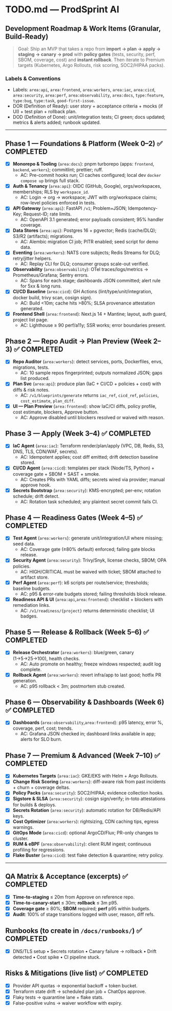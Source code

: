 
# TODO.md — ProdSprint AI
## Development Roadmap & Work Items (Granular, Build-Ready)

> Goal: Ship an MVP that takes a repo from **import → plan → apply → staging → canary → prod** with **policy gates** (tests, security, perf, SBOM, coverage, cost) and **instant rollback**. Then iterate to Premium targets (Kubernetes, Argo Rollouts, risk scoring, SOC2/HIPAA packs).

### Labels & Conventions
- Labels: `area:api`, `area:frontend`, `area:workers`, `area:iac`, `area:cicd`, `area:security`, `area:perf`, `area:observability`, `area:docs`, `type:feature`, `type:bug`, `type:task`, `good-first-issue`.
- DOR (Definition of Ready): user story + acceptance criteria + mocks (if UI) + test plan + rollback plan.
- DOD (Definition of Done): unit/integration tests; CI green; docs updated; metrics & alerts added; runbook updated.

---

## Phase 1 — Foundations & Platform (Week 0–2) ✅ COMPLETED
- [x] **Monorepo & Tooling** (`area:docs`): pnpm turborepo (apps: `frontend`, `backend`, `workers`); commitlint; prettier; ruff.
  - AC: Pre-commit hooks run; CI caches configured; local dev `docker compose up` brings full stack.
- [x] **Auth & Tenancy** (`area:api`): OIDC (GitHub, Google), orgs/workspaces, memberships; RLS by `workspace_id`.
  - AC: Login → org → workspace; JWT with org/workspace claims; row-level policies enforced in tests.
- [x] **API Gateway** (`area:api`): FastAPI `/v1`; Problem+JSON; Idempotency-Key; Request-ID; rate limits.
  - AC: OpenAPI 3.1 generated; error payloads consistent; 95% handler coverage.
- [x] **Data Stores** (`area:api`): Postgres 16 + pgvector; Redis (cache/DLQ); S3/R2 (artifacts); migrations.
  - AC: Alembic migration CI job; PITR enabled; seed script for demo data.
- [x] **Eventing** (`area:workers`): NATS core subjects; Redis Streams for DLQ; retry/jitter helpers.
  - AC: Replay CLI for DLQ; consumer groups scale-out verified.
- [x] **Observability** (`area:observability`): OTel traces/logs/metrics → Prometheus/Grafana; Sentry errors.
  - AC: Spans for each stage; dashboards JSON committed; alert rule for 5xx & long runs.
- [x] **CI/CD Baseline** (`area:cicd`): GH Actions (lint/type/unit/integration, docker build, trivy scan, cosign sign).
  - AC: Build <10m; cache hits >80%; SLSA provenance attestation generated.
- [x] **Frontend Shell** (`area:frontend`): Next.js 14 + Mantine; layout, auth guard, project list page.
  - AC: Lighthouse ≥ 90 perf/a11y; SSR works; error boundaries present.

## Phase 2 — Repo Audit → Plan Preview (Week 2–3) ✅ COMPLETED
- [x] **Repo Auditor** (`area:workers`): detect services, ports, Dockerfiles, envs, migrations, tests.
  - AC: 10 sample repos fingerprinted; outputs normalized JSON; gaps list produced.
- [x] **Plan Svc** (`area:api`): produce plan (IaC + CI/CD + policies + cost) with diffs & risk notes.
  - AC: `/v1/blueprints/generate` returns `iac_ref`, `cicd_ref`, `policies`, `cost_estimate`, `plan_diff`.
- [x] **UI — Plan Preview** (`area:frontend`): show IaC/CI diffs, policy profile, cost estimate, blockers, Approve button.
  - AC: Approve disabled until blockers resolved or waived with reason.

## Phase 3 — Apply (Week 3–4) ✅ COMPLETED
- [x] **IaC Agent** (`area:iac`): Terraform render/plan/apply (VPC, DB, Redis, S3, DNS, TLS, CDN/WAF, secrets).
  - AC: Idempotent applies; cost diff emitted; drift detection baseline stored.
- [x] **CI/CD Agent** (`area:cicd`): templates per stack (Node/TS, Python) + coverage gate + SBOM + SAST + smoke.
  - AC: Creates PRs with YAML diffs; secrets wired via provider; manual approve hook.
- [x] **Secrets Bootstrap** (`area:security`): KMS-encrypted; per-env; rotation schedule; drift detect.
  - AC: Rotation task scheduled; any plaintext secret commit fails CI.

## Phase 4 — Readiness Gates (Week 4–5) ✅ COMPLETED
- [x] **Test Agent** (`area:workers`): generate unit/integration/UI where missing; seed data.
  - AC: Coverage gate (≥80% default) enforced; failing gate blocks release.
- [x] **Security Agent** (`area:security`): Trivy/Snyk, license checks, SBOM; OPA policies.
  - AC: HIGH/CRITICAL must be waived with ticket; SBOM attached to artifact store.
- [x] **Perf Agent** (`area:perf`): k6 scripts per route/service; thresholds; baseline budgets.
  - AC: p95 & error-rate budgets stored; failing thresholds block release.
- [x] **Readiness API & UI** (`area:api`,`area:frontend`): checklist + blockers with remediation links.
  - AC: `/v1/readiness/{project}` returns deterministic checklist; UI badges.

## Phase 5 — Release & Rollback (Week 5–6) ✅ COMPLETED
- [x] **Release Orchestrator** (`area:workers`): blue/green, canary (1→5→25→100), health checks.
  - AC: Auto promote on healthy; freeze windows respected; audit log complete.
- [x] **Rollback Agent** (`area:workers`): revert infra/app to last good; hotfix PR generation.
  - AC: p95 rollback < 3m; postmortem stub created.

## Phase 6 — Observability & Dashboards (Week 6) ✅ COMPLETED
- [x] **Dashboards** (`area:observability`,`area:frontend`): p95 latency, error %, coverage, perf, cost; trends.
  - AC: Grafana JSON checked in; dashboard links available in app; alerts for SLO burn.

## Phase 7 — Premium & Advanced (Week 7–10) ✅ COMPLETED
- [x] **Kubernetes Targets** (`area:iac`): GKE/EKS with Helm + Argo Rollouts.
- [x] **Change Risk Scoring** (`area:workers`): diff-aware risk from past incidents + churn + coverage deltas.
- [x] **Policy Packs** (`area:security`): SOC2/HIPAA; evidence collection hooks.
- [x] **Sigstore & SLSA** (`area:security`): cosign sign/verify; in-toto attestations for builds & deploys.
- [x] **Secrets Rotation** (`area:security`): automatic rotation for DB/Redis/API keys.
- [x] **Cost Optimizer** (`area:workers`): rightsizing, CDN caching tips, egress warnings.
- [x] **GitOps Mode** (`area:cicd`): optional ArgoCD/Flux; PR-only changes to cluster.
- [x] **RUM & eBPF** (`area:observability`): client RUM ingest; continuous profiling for regressions.
- [x] **Flake Buster** (`area:cicd`): test flake detection & quarantine; retry policy.

---

## QA Matrix & Acceptance (excerpts) ✅ COMPLETED
- [x] **Time-to-staging** ≤ 20m from Approve on reference repo.
- [x] **Time-to-canary-start** ≤ 30m; **rollback** ≤ 3m p95.
- [x] **Coverage gate** ≥ 80%; **SBOM** required; **perf** p95 within budgets.
- [x] **Audit**: 100% of stage transitions logged with user, reason, diff refs.

## Runbooks (to create in `/docs/runbooks/`) ✅ COMPLETED
- [x] DNS/TLS setup • Secrets rotation • Canary failure → rollback • Drift detected • Cost spike • CI pipeline stuck.

## Risks & Mitigations (live list) ✅ COMPLETED
- [x] Provider API quotas → exponential backoff + token bucket.
- [x] Terraform state drift → scheduled plan job + ChatOps approve.
- [x] Flaky tests → quarantine lane + flake stats.
- [x] False-positive vulns → waiver workflow with expiry.
